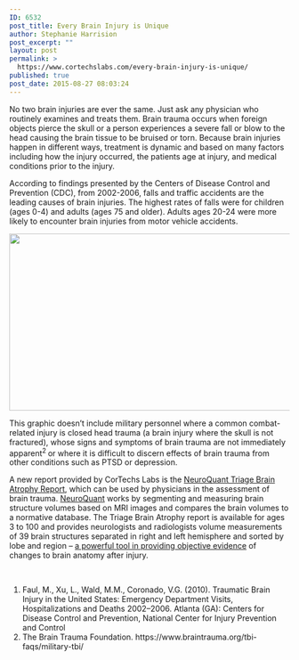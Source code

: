 ```yaml
---
ID: 6532
post_title: Every Brain Injury is Unique
author: Stephanie Harrision
post_excerpt: ""
layout: post
permalink: >
  https://www.cortechslabs.com/every-brain-injury-is-unique/
published: true
post_date: 2015-08-27 08:03:24
---
```

No two brain injuries are ever the same. Just ask any physician who routinely examines and treats them. Brain trauma occurs when foreign objects pierce the skull or a person experiences a severe fall or blow to the head causing the brain tissue to be bruised or torn. Because brain injuries happen in different ways, treatment is dynamic and based on many factors including how the injury occurred, the patients age at injury, and medical conditions prior to the injury.

According to findings presented by the Centers of Disease Control and Prevention (CDC), from 2002-2006, falls and traffic accidents are the leading causes of brain injuries. The highest rates of falls were for children (ages 0-4) and adults (ages 75 and older). Adults ages 20-24 were more likely to encounter brain injuries from motor vehicle accidents.

<a href="https://www.cortechslabs.com/wp-content/uploads/2017/02/TBI-CDC-graphic.png"><img class="aligncenter size-full wp-image-6362" src="https://www.cortechslabs.com/wp-content/uploads/2017/02/TBI-CDC-graphic.png" alt="" width="509" height="318" /></a>

This graphic doesn’t include military personnel where a common combat-related injury is closed head trauma (a brain injury where the skull is not fractured), whose signs and symptoms of brain trauma are not immediately apparent<sup>2 </sup>or where it is difficult to discern effects of brain trauma from other conditions such as PTSD or depression.

A new report provided by CorTechs Labs is the <a href="http://www.cortechslabs.com/neuroquant/tba">NeuroQuant Triage Brain Atrophy Report</a>, which can be used by physicians in the assessment of brain trauma. <a href="http://www.cortechslabs.com/neuroquant/">NeuroQuant</a> works by segmenting and measuring brain structure volumes based on MRI images and compares the brain volumes to a normative database. The Triage Brain Atrophy report is available for ages 3 to 100 and provides neurologists and radiologists volume measurements of 39 brain structures separated in right and left hemisphere and sorted by lobe and region – <a href="https://www.youtube.com/watch?v=ruYGqsPM7Ng">a powerful tool in providing objective evidence</a> of changes to brain anatomy after injury.

&nbsp;
<ol>
 	<li>Faul, M., Xu, L., Wald, M.M., Coronado, V.G. (2010). Traumatic Brain Injury in the United States: Emergency Department Visits, Hospitalizations and Deaths 2002–2006. Atlanta (GA): Centers for Disease Control and Prevention, National Center for Injury Prevention and Control</li>
 	<li>The Brain Trauma Foundation. https://www.braintrauma.org/tbi-faqs/military-tbi/</li>
</ol>